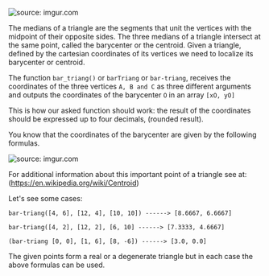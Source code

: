 ![source: imgur.com](http://i.imgur.com/hpDQY8o.png?1)

The medians of a triangle are the segments that unit the vertices with the midpoint of their opposite sides. The three medians of a triangle intersect at the same point, called the barycenter or the centroid. Given a triangle, defined by the cartesian coordinates of its vertices we need to localize its barycenter or centroid.

The function ```bar_triang()``` or ```barTriang``` or ```bar-triang```, receives the coordinates of the three vertices ```A, B and C``` as three different arguments and outputs the coordinates of the barycenter ```O``` in an array ```[xO, yO]```

This is how our asked function should work: the result of the coordinates should be expressed up to four decimals, (rounded result).

You know that the coordinates of the barycenter are given by the following formulas.

![source: imgur.com](http://i.imgur.com/B0tjxUG.jpg?1)

For additional information about this important point of a triangle see at: (https://en.wikipedia.org/wiki/Centroid)

Let's see some cases:

```
bar-triang([4, 6], [12, 4], [10, 10]) ------> [8.6667, 6.6667]

bar-triang([4, 2], [12, 2], [6, 10] ------> [7.3333, 4.6667]

(bar-triang [0, 0], [1, 6], [8, -6]) ------> [3.0, 0.0]
```

The given points form a real or a degenerate triangle but in each case the above formulas can be used.